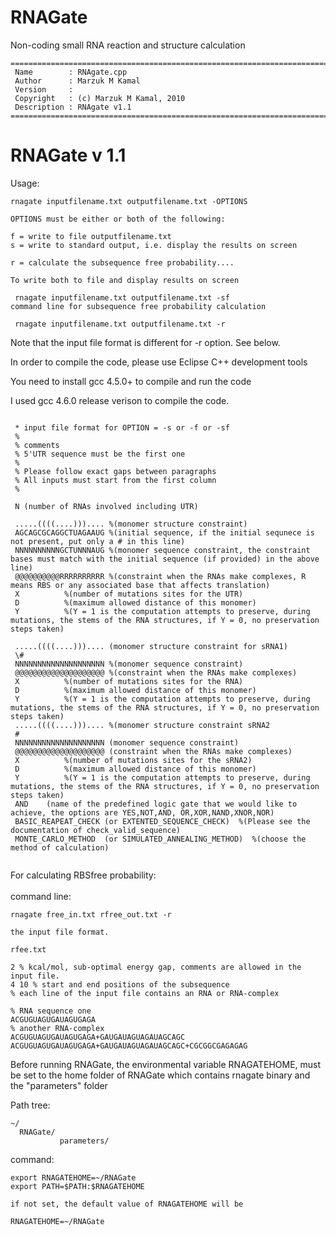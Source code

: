 # RNAGate
Non-coding small RNA reaction and structure calculation

```
============================================================================
 Name        : RNAgate.cpp
 Author      : Marzuk M Kamal
 Version     :
 Copyright   : (c) Marzuk M Kamal, 2010
 Description : RNAgate v1.1
============================================================================
```

  # RNAGate v 1.1
 
  Usage:
  ```
  rnagate inputfilename.txt outputfilename.txt -OPTIONS
 
  OPTIONS must be either or both of the following:
 
  f = write to file outputfilename.txt
  s = write to standard output, i.e. display the results on screen
 
  r = calculate the subsequence free probability....
 
  To write both to file and display results on screen
 
   rnagate inputfilename.txt outputfilename.txt -sf
  command line for subsequence free probability calculation
 
   rnagate inputfilename.txt outputfilename.txt -r
 ```
 
  Note that the input file format is different for -r option. See below.

  In order to compile the code, please use Eclipse C++ development tools

 You need to install gcc 4.5.0+ to compile and run the code
 
 I used gcc 4.6.0 release verison to compile the code.
 

```

 * input file format for OPTION = -s or -f or -sf
 %
 % comments
 % 5'UTR sequence must be the first one
 %
 % Please follow exact gaps between paragraphs
 % All inputs must start from the first column
 %
 
 N (number of RNAs involved including UTR)
 
 .....((((....))).... %(monomer structure constraint)
 AGCAGCGCAGGCTUAGAAUG %(initial sequence, if the initial sequnece is not present, put only a # in this line)
 NNNNNNNNNNGCTUNNNAUG %(monomer sequence constraint, the constraint bases must match with the initial sequence (if provided) in the above line)
 @@@@@@@@@@RRRRRRRRRR %(constraint when the RNAs make complexes, R means RBS or any associated base that affects translation) 
 X			%(number of mutations sites for the UTR) 
 D			%(maximum allowed distance of this monomer)
 Y			%(Y = 1 is the computation attempts to preserve, during mutations, the stems of the RNA structures, if Y = 0, no preservation steps taken) 
 
 .....((((....))).... (monomer structure constraint for sRNA1)
 \# 
 NNNNNNNNNNNNNNNNNNNN %(monomer sequence constraint) 
 @@@@@@@@@@@@@@@@@@@@ %(constraint when the RNAs make complexes) 
 X			%(number of mutations sites for the RNA) 
 D			%(maximum allowed distance of this monomer) 
 Y			%(Y = 1 is the computation attempts to preserve, during mutations, the stems of the RNA structures, if Y = 0, no preservation steps taken) 
 .....((((....))).... %(monomer structure constraint sRNA2
 #
 NNNNNNNNNNNNNNNNNNNN (monomer sequence constraint)
 @@@@@@@@@@@@@@@@@@@@ (constraint when the RNAs make complexes)
 X			%(number of mutations sites for the sRNA2)
 D			%(maximum allowed distance of this monomer)
 Y			%(Y = 1 is the computation attempts to preserve, during mutations, the stems of the RNA structures, if Y = 0, no preservation steps taken)
 AND	(name of the predefined logic gate that we would like to achieve, the options are YES,NOT,AND, OR,XOR,NAND,XNOR,NOR)
 BASIC_REAPEAT_CHECK (or EXTENTED_SEQUENCE_CHECK)  %(Please see the documentation of check_valid_sequence)
 MONTE_CARLO_METHOD  (or SIMULATED_ANNEALING_METHOD)  %(choose the method of calculation)
  
```

 For calculating RBSfree probability:<br/>
 <br/>
 command line:
 
 ```
 rnagate free_in.txt rfree_out.txt -r
 
 the input file format.
 
 rfee.txt
 
2 % kcal/mol, sub-optimal energy gap, comments are allowed in the input file.
4 10 % start and end positions of the subsequence
% each line of the input file contains an RNA or RNA-complex

% RNA sequence one
ACGUGUAGUGAUAGUGAGA
% another RNA-complex
ACGUGUAGUGAUAGUGAGA+GAUGAUAGUAGAUAGCAGC
ACGUGUAGUGAUAGUGAGA+GAUGAUAGUAGAUAGCAGC+CGCGGCGAGAGAG
```


 Before running RNAGate, the environmental variable RNAGATEHOME, must be set to the home folder of RNAGate which contains rnagate binary and the "parameters" folder<br/>

 Path tree:<br/>
 ```
 ~/
   RNAGate/
    		parameters/
```
command:
```
export RNAGATEHOME=~/RNAGate
export PATH=$PATH:$RNAGATEHOME

if not set, the default value of RNAGATEHOME will be

RNAGATEHOME=~/RNAGate
```

